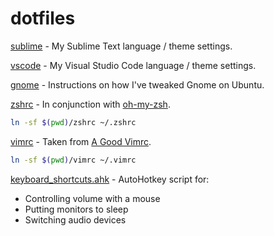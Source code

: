 # dotfiles

[sublime](sublime) - My Sublime Text language / theme settings.

[vscode](vscode) - My Visual Studio Code language / theme settings.

[gnome](gnome) - Instructions on how I've tweaked Gnome on Ubuntu.

[zshrc](zshrc) - In conjunction with [oh-my-zsh](https://github.com/robbyrussell/oh-my-zsh).

```bash
ln -sf $(pwd)/zshrc ~/.zshrc
```

[vimrc](vimrc) - Taken from [A Good Vimrc](https://dougblack.io/words/a-good-vimrc.html).

```bash
ln -sf $(pwd)/vimrc ~/.vimrc
```

[keyboard_shortcuts.ahk](keyboard_shortcuts.ahk) - AutoHotkey script for:
* Controlling volume with a mouse
* Putting monitors to sleep
* Switching audio devices
